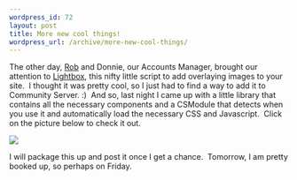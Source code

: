 ```yaml
--- 
wordpress_id: 72
layout: post
title: More new cool things!
wordpress_url: /archive/more-new-cool-things/
---
```


<p>The other day, <a href="http://weblogs.asp.net/rhoward/">Rob</a> and Donnie, our&nbsp;Accounts Manager,&nbsp;brought our attention to <a href="http://www.huddletogether.com/projects/lightbox/">Lightbox</a>, this nifty little script to add overlaying images to your site.&nbsp; I thought it was pretty cool, so I just had to find a way to add it to Community Server. :)&nbsp; And so, last night I came up with a little library that contains all the necessary components and a CSModule that detects when you use it and automatically load the necessary CSS and Javascript.&nbsp; Click on the picture below to check it out.</p>
<p><a href="http://test.qgyen.net/photos/images/1238/500x333.aspx" rel="lightbox" title="Building at Sacramento State"><img src="http://test.qgyen.net/photos/images/1238/thumb.aspx" border="0" /></a></p>
<p>I will package this up and post it once I get a chance.&nbsp; Tomorrow, I am pretty booked up, so perhaps on Friday.</p>
         
